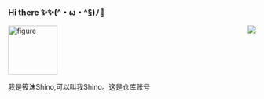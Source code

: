 <!--
**yaolin6666/yaolin6666** is a ✨ _special_ ✨ repository because its `README.md` (this file) appears on your GitHub profile.
-->
### Hi there ✨✨(^・ω・^§)ﾉ🌽
<a href="#">
  <img align="right" src="https://github-readme-stats.vercel.app/api?username=ayayuki6666&show_icons=true&locale=cn" />
</a>  
<img src='https://i2.hdslb.com/bfs/face/5c539199e2a0c4d53bf9feb0a99342ffa6e7fc03.jpg' alt='figure' width='100' height='100'/>

我是筱沫Shino,可以叫我Shino。这是仓库账号<br/>
